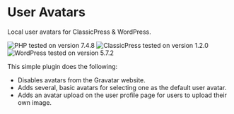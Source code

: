# User Avatars

Local user avatars for ClassicPress & WordPress.

![PHP tested on version 7.4.8](https://img.shields.io/badge/PHP-7.4.8-8892bf.svg?style=flat-square)
![ClassicPress tested on version 1.2.0](https://img.shields.io/badge/ClassicPress-1.2.0-03768e.svg?style=flat-square)
![WordPress tested on version 5.7.2](https://img.shields.io/badge/WordPress-5.7.2-0073aa.svg?style=flat-square)

This simple plugin does the following:

* Disables avatars from the Gravatar website.
* Adds several, basic avatars for selecting one as the default user avatar.
* Adds an avatar upload on the user profile page for users to upload their own image.

